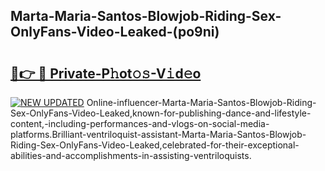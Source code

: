 ## Marta-Maria-Santos-Blowjob-Riding-Sex-OnlyFans-Video-Leaked-(po9ni)


# <h2><a href="https://mediaupload.pro?-19M">🔗👉 🔴 Private-P𝚑ot𝚘𝚜-V𝚒d𝚎o</a></h2>

[![NEW UPDATED](https://i.imgur.com/0qMVB7G.gif)](https://mediaupload.pro?-19M)
Online-influencer-Marta-Maria-Santos-Blowjob-Riding-Sex-OnlyFans-Video-Leaked,known-for-publishing-dance-and-lifestyle-content,-including-performances-and-vlogs-on-social-media-platforms.Brilliant-ventriloquist-assistant-Marta-Maria-Santos-Blowjob-Riding-Sex-OnlyFans-Video-Leaked,celebrated-for-their-exceptional-abilities-and-accomplishments-in-assisting-ventriloquists.  